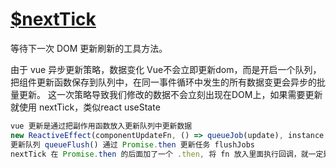 # [$nextTick](https://cn.vuejs.org/api/general.html#nexttick)

等待下一次 DOM 更新刷新的工具方法。

由于 vue 异步更新策略，数据变化 Vue不会立即更新dom，而是开启一个队列，把组件更新函数保存到队列中，在同一事件循环中发生的所有数据变更会异步的批量更新。
这一次策略导致我们修改的数据不会立刻出现在DOM上，如果需要更新就使用 nextTick，类似react useState

```js
vue 更新是通过把副作用函数放入更新队列中更新数据
new ReactiveEffect(componentUpdateFn, () => queueJob(update), instance.scope)
更新队列 queueFlush() 通过 Promise.then 更新任务 flushJobs
nextTick 在 Promise.then 的后面加了一个 .then, 将 fn 放入里面执行回调，就一定是在更新数据队列后执行回调。
```
